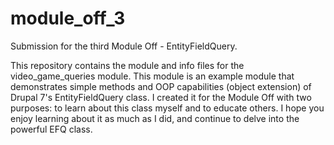 module_off_3
============

Submission for the third Module Off - EntityFieldQuery.

This repository contains the module and info files for the video_game_queries module. This module is an example module that demonstrates simple methods and OOP capabilities (object extension) of Drupal 7's EntityFieldQuery class. I created it for the Module Off with two purposes: to learn about this class myself and to educate others. I hope you enjoy learning about it as much as I did, and continue to delve into the powerful EFQ class.
